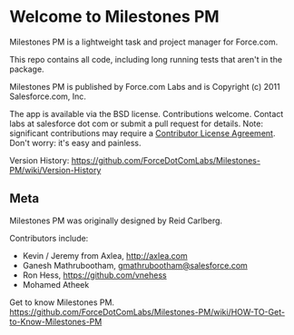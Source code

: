 Welcome to Milestones PM 
=========================

Milestones PM is a lightweight task and project manager for Force.com.

This repo contains all code, including long running tests that aren't in the package.

Milestones PM is published by Force.com Labs and is Copyright (c) 2011 Salesforce.com, Inc.

The app is available via the BSD license.  Contributions welcome. Contact labs at salesforce dot com or submit a pull request for details.  Note: significant contributions may require a [Contributor License Agreement](http://blogs.developerforce.com/labs/files/2011/08/Salesforce_OpenSource_Contributor_Agreement_20110610.pdf).  Don't worry: it's easy and painless.

Version History: https://github.com/ForceDotComLabs/Milestones-PM/wiki/Version-History

Meta
-----
Milestones PM was originally designed by Reid Carlberg.

Contributors include:

* Kevin / Jeremy from Axlea, http://axlea.com
* Ganesh Mathrubootham, gmathrubootham@salesforce.com
* Ron Hess, https://github.com/vnehess
* Mohamed Atheek



Get to know Milestones PM. https://github.com/ForceDotComLabs/Milestones-PM/wiki/HOW-TO-Get-to-Know-Milestones-PM



